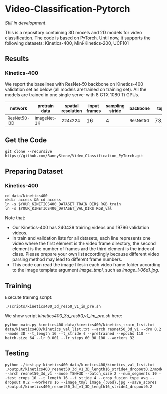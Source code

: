 # Video-Classification-Pytorch

*Still in development*.

This is a repository containing 3D models and 2D models for video classification. The code is based on PyTorch.
Until now, it supports the following datasets:
Kinetics-400, Mini-Kinetics-200, UCF101

## Results

### Kinetics-400

We report the baselines with ResNet-50 backbone on Kinetics-400 validation set as below (all models are trained on training set).
All the models are trained in one single server with 8 GTX 1080 Ti GPUs.

| <sub>network</sub> | <sub>pretrain data</sub> | <sub>spatial resolution</sub> | <sub>input frames</sub> | <sub>sampling stride</sub> | <sub>backbone</sub> | <sub>top1</sub> | <sub>top5</sub> |
| ------------------ | ------------------ | ------------------ | ------------------ | ------------------ | ------------------ | ------------------ | ------------------ |
| <sub>ResNet50-I3D</sub> | <sub>ImageNet-1K</sub> | <sub>224x224</sub> | 16 | 4 | <sub>ResNet50</sub> | 73.45 | 91.11 |


## Get the Code
```Shell
git clone --recursive https://github.com/BannyStone/Video_Classification_PyTorch.git
```

## Preparing Dataset
### Kinetics-400
```Shell
cd data/kinetics400
mkdir access && cd access
ln -s $YOUR_KINETICS400_DATASET_TRAIN_DIR$ RGB_train
ln -s $YOUR_KINETICS400_DATASET_VAL_DIR$ RGB_val
```
Note that:
- Our Kinetics-400 has 240439 training videos and 19796 validation videos.
- In train and validation lists for all datasets, each line represents one video where the first element is the video frame directory, the second element is the number of frames and the third element is the index of class. Please prepare your own list accordingly because different video parsing method may lead to different frame numbers.
- This code can read the image files in each video frame folder according to the image template argument *image_tmpl*, such as *image_{:06d}.jpg*.

## Training
Execute training script:
```Shell
./scripts/kinetics400_3d_res50_v1_im_pre.sh
```

We show script *kinetics400_3d_res50_v1_im_pre.sh* here:
```Shell
python main.py kinetics400 data/kinetics400/kinetics_train_list.txt data/kinetics400/kinetics_val_list.txt --arch resnet50_3d_v1 --dro 0.2 --mode 3D --t_length 16 --t_stride 4 --pretrained --epochs 110 --batch-size 64 --lr 0.001 --lr_steps 60 90 100 --workers 32
```

## Testing
```Shell
python ./test.py kinetics400 data/kinetics400/kinetics_val_list.txt ./output/kinetics400_resnet50_3d_v1_3D_length16_stride4_dropout0.2/model_best.pth --arch resnet50_3d_v1 --mode TSN+3D --batch_size 2 --num_segments 10 --test_crops 10 --t_length 16 --t_stride 4 --crop_fusion_type avg --dropout 0.2 --workers 16 --image_tmpl image_{:06d}.jpg --save_scores ./output/kinetics400_resnet50_3d_v1_3D_length16_stride4_dropout0.2

```